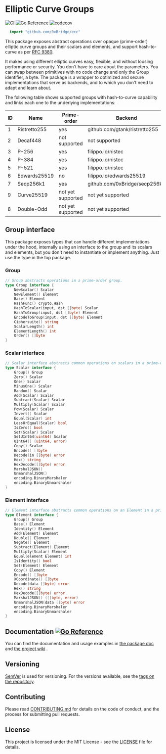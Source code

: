 # Elliptic Curve Groups
[![CI](https://github.com/0xBridge/ecc/actions/workflows/code-scan.yml/badge.svg)](https://github.com/0xBridge/ecc/actions/workflows/code-scan.yml)
[![Go Reference](https://pkg.go.dev/badge/github.com/0xBridge/ecc.svg)](https://pkg.go.dev/github.com/0xBridge/ecc)
[![codecov](https://codecov.io/gh/bytemare/ecc/branch/main/graph/badge.svg?token=5bQfB0OctA)](https://codecov.io/gh/bytemare/ecc)

```Go
  import "github.com/0xBridge/ecc"
```

This package exposes abstract operations over opaque (prime-order) elliptic curve groups and their scalars and elements,
and support hash-to-curve as per [RFC 9380](https://datatracker.ietf.org/doc/rfc9380).

It makes using different elliptic curves easy, flexible, and without loosing performance or security. You don't have to
care about the parameters.
You can swap between primitives with no code change and only the Group identifier, a byte.
The package is a wrapper to optimized and secure implementations that serve as backends, and to which you
don't need to adapt and learn about.

The following table shows supported groups with hash-to-curve capability and links each one to the underlying
implementations:

| ID | Name         | Prime-order       | Backend                       |
|----|--------------|-------------------|-------------------------------|
| 1  | Ristretto255 | yes               | github.com/gtank/ristretto255 |
| 2  | Decaf448     | not supported     | not supported                 |
| 3  | P-256        | yes               | filippo.io/nistec             |
| 4  | P-384        | yes               | filippo.io/nistec             |
| 5  | P-521        | yes               | filippo.io/nistec             |
| 6  | Edwards25519 | no                | filippo.io/edwards25519       |
| 7  | Secp256k1    | yes               | github.com/0xBridge/secp256k1 |
| 9  | Curve25519   | not yet supported | not yet supported             |
| 8  | Double-Odd   | not yet supported | not yet supported             |

## Group interface

This package exposes types that can handle different implementations under the hood, internally using an interface
to the group and its scalars and elements, but you don't need to instantiate or implement anything. Just use the type in
the top package.

### Group

```Go
// Group abstracts operations in a prime-order group.
type Group interface {
	NewScalar() Scalar
	NewElement() Element
	Base() Element
	HashFunc() crypto.Hash
	HashToScalar(input, dst []byte) Scalar
	HashToGroup(input, dst []byte) Element
	EncodeToGroup(input, dst []byte) Element
	Ciphersuite() string
	ScalarLength() int
	ElementLength() int
	Order() []byte
}
```

### Scalar interface

```Go
// Scalar interface abstracts common operations on scalars in a prime-order Group.
type Scalar interface {
	Group() Group
	Zero() Scalar
	One() Scalar
	MinusOne() Scalar
	Random() Scalar
	Add(Scalar) Scalar
	Subtract(Scalar) Scalar
	Multiply(Scalar) Scalar
	Pow(Scalar) Scalar
	Invert() Scalar
	Equal(Scalar) int
	LessOrEqual(Scalar) bool
	IsZero() bool
	Set(Scalar) Scalar
	SetUInt64(uint64) Scalar
	UInt64() (uint64, error)
	Copy() Scalar
	Encode() []byte
	Decode(in []byte) error
	Hex() string
	HexDecode([]byte) error
	MarshalJSON()
	UnmarshalJSON()
	encoding.BinaryMarshaler
	encoding.BinaryUnmarshaler
}
```

### Element interface
```Go
// Element interface abstracts common operations on an Element in a prime-order Group.
type Element interface {
	Group() Group
	Base() Element
	Identity() Element
	Add(Element) Element
	Double() Element
	Negate() Element
	Subtract(Element) Element
	Multiply(Scalar) Element
	Equal(element Element) int
	IsIdentity() bool
	Set(Element) Element
	Copy() Element
	Encode() []byte
	XCoordinate() []byte
	Decode(data []byte) error
	Hex() string
	HexDecode([]byte) error
	MarshalJSON() ([]byte, error)
	UnmarshalJSON(data []byte) error
	encoding.BinaryMarshaler
	encoding.BinaryUnmarshaler
}
```

## Documentation [![Go Reference](https://pkg.go.dev/badge/github.com/0xBridge/ecc.svg)](https://pkg.go.dev/github.com/0xBridge/ecc)

You can find the documentation and usage examples in [the package doc](https://pkg.go.dev/github.com/0xBridge/ecc) and [the project wiki](https://github.com/0xBridge/ecc/wiki) .

## Versioning

[SemVer](https://semver.org) is used for versioning. For the versions available, see the [tags on the repository](https://github.com/0xBridge/ecc/tags).

## Contributing

Please read [CONTRIBUTING.md](.github/CONTRIBUTING.md) for details on the code of conduct, and the process for submitting pull requests.

## License

This project is licensed under the MIT License - see the [LICENSE](LICENSE) file for details.
